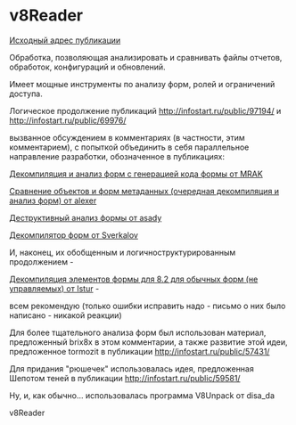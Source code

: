 v8Reader
========

[Исходный адрес публикации](http://infostart.ru/public/106310/)

Обработка, позволяющая анализировать и сравнивать файлы отчетов, обработок, конфигураций и обновлений. 

Имеет мощные инструменты по анализу форм, ролей и ограничений доступа.

Логическое продолжение публикаций http://infostart.ru/public/97194/ и http://infostart.ru/public/69976/

вызванное обсуждением в комментариях (в частности, этим комментарием), с попыткой объединить в себя параллельное направление разработки, обозначенное в публикациях:

[Декомпиляция и анализ форм с генерацией кода формы от MRAK](http://infostart.ru/profile/9094/)

[Сравнение объектов и форм метаданных (очередная декомпиляция и анализ форм) от alexer](http://infostart.ru/profile/31755/)

[Деструктивный анализ формы от asady](http://infostart.ru/profile/6841/)

[Декомпилятор форм от Sverkalov](http://infostart.ru/profile/18041/)

И, наконец, их обобщенным и логичноструктурированным продолжением -

[Декомпиляция элементов формы для 8.2 для обычных форм (не управляемых) от Istur](http://infostart.ru/profile/28574/) - 

всем рекомендую (только ошибки исправить надо - письмо о них было написано - никакой реакции)

Для более тщательного анализа форм был использован материал, предложенный brix8x в этом комментарии, а также развитие этой идеи, предложенное tormozit в публикации http://infostart.ru/public/57431/

Для придания "рюшечек" использовалась идея, предложенная Шепотом теней в публикации http://infostart.ru/public/59581/

Ну, и, как обычно... использовалась программа V8Unpack от disa_da


v8Reader
